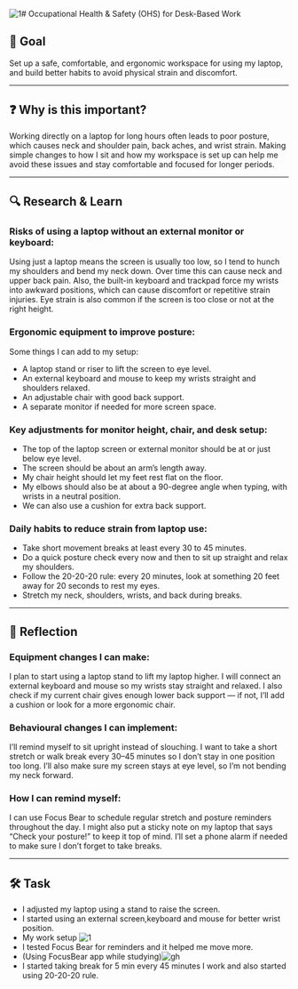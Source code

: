 ![1](https://github.com/user-attachments/assets/023c57e3-a6a1-4014-99be-bc1fad9c6201)# Occupational Health & Safety (OHS) for Desk-Based Work

## 🎯 Goal  
Set up a safe, comfortable, and ergonomic workspace for using my laptop, and build better habits to avoid physical strain and discomfort.

---

## ❓ Why is this important?  
Working directly on a laptop for long hours often leads to poor posture, which causes neck and shoulder pain, back aches, and wrist strain. Making simple changes to how I sit and how my workspace is set up can help me avoid these issues and stay comfortable and focused for longer periods.

---

## 🔍 Research & Learn

### Risks of using a laptop without an external monitor or keyboard:
Using just a laptop means the screen is usually too low, so I tend to hunch my shoulders and bend my neck down. Over time this can cause neck and upper back pain. Also, the built-in keyboard and trackpad force my wrists into awkward positions, which can cause discomfort or repetitive strain injuries. Eye strain is also common if the screen is too close or not at the right height.

### Ergonomic equipment to improve posture:
Some things I can add to my setup:
- A laptop stand or riser to lift the screen to eye level.
- An external keyboard and mouse to keep my wrists straight and shoulders relaxed.
- An adjustable chair with good back support.
- A separate monitor if needed for more screen space.

### Key adjustments for monitor height, chair, and desk setup:
- The top of the laptop screen or external monitor should be at or just below eye level.
- The screen should be about an arm’s length away.
- My chair height should let my feet rest flat on the floor.
- My elbows should also be at about a 90-degree angle when typing, with wrists in a neutral position.
- We can also use a cushion for extra back support.

### Daily habits to reduce strain from laptop use:
- Take short movement breaks at least every 30 to 45 minutes.
- Do a quick posture check every now and then to sit up straight and relax my shoulders.
- Follow the 20-20-20 rule: every 20 minutes, look at something 20 feet away for 20 seconds to rest my eyes.
- Stretch my neck, shoulders, wrists, and back during breaks.

---

## 📝 Reflection

### Equipment changes I can make:
I plan to start using a laptop stand to lift my laptop higher. I will connect an external keyboard and mouse so my wrists stay straight and relaxed. I also check if my current chair gives enough lower back support — if not, I’ll add a cushion or look for a more ergonomic chair.

### Behavioural changes I can implement:
I’ll remind myself to sit upright instead of slouching. I want to take a short stretch or walk break every 30–45 minutes so I don’t stay in one position too long. I’ll also make sure my screen stays at eye level, so I’m not bending my neck forward.

### How I can remind myself:
I can use Focus Bear to schedule regular stretch and posture reminders throughout the day. I might also put a sticky note on my laptop that says “Check your posture!” to keep it top of mind. I’ll set a phone alarm if needed to make sure I don’t forget to take breaks.

---

## 🛠️ Task

- I adjusted my laptop using a stand to raise the screen.
- I started using an external screen,keyboard and mouse for better wrist position.
- My work setup ![1](https://github.com/user-attachments/assets/f5bbcc4a-5383-4a4c-97e2-c2219c45b761)
- I tested Focus Bear for reminders and it helped me move more.
- (Using FocusBear app while studying)![gh](https://github.com/user-attachments/assets/a8377765-d2d3-4e71-bed3-d4a27f08224a)
- I started taking break for 5 min every 45 minutes I work and also started using 20-20-20 rule.
